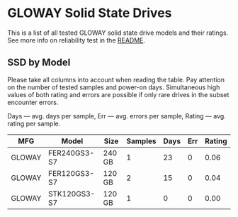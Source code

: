 GLOWAY Solid State Drives
=========================

This is a list of all tested GLOWAY solid state drive models and their ratings. See
more info on reliability test in the [README](https://github.com/linuxhw/SMART).

SSD by Model
------------

Please take all columns into account when reading the table. Pay attention on the
number of tested samples and power-on days. Simultaneous high values of both rating
and errors are possible if only rare drives in the subset encounter errors.

Days   — avg. days per sample,
Err    — avg. errors per sample,
Rating — avg. rating per sample.

| MFG       | Model              | Size   | Samples | Days  | Err   | Rating |
|-----------|--------------------|--------|---------|-------|-------|--------|
| GLOWAY    | FER240GS3-S7       | 240 GB | 1       | 23    | 0     | 0.06   |
| GLOWAY    | FER120GS3-S7       | 120 GB | 2       | 15    | 0     | 0.04   |
| GLOWAY    | STK120GS3-S7       | 120 GB | 1       | 0     | 0     | 0.00   |
